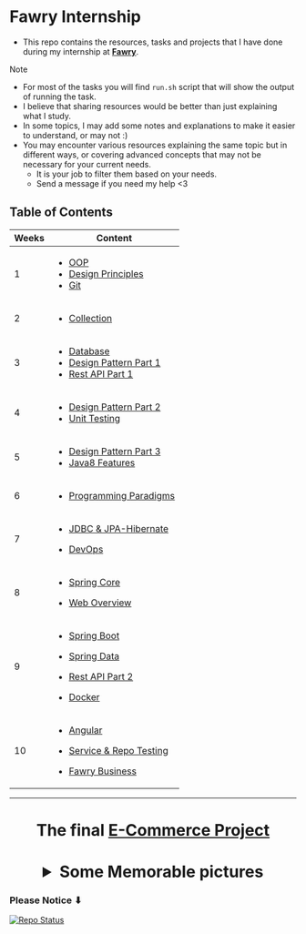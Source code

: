# Fawry Internship

- This repo contains the resources, tasks and projects that I have done during my internship at [**Fawry**](https://www.fawry.com/).

> [!Note]
>
> - For most of the tasks you will find `run.sh` script that will show the output of running the task.
> - I believe that sharing resources would be better than just explaining what I study.
> - In some topics, I may add some notes and explanations to make it easier to understand, or may not :)
> - You may encounter various resources explaining the same topic but in different ways, or covering advanced concepts that may not be necessary for your current needs.
>   - It is your job to filter them based on your needs.
>   - Send a message if you need my help <3

## Table of Contents

<table>
  <thead>
    <tr>
      <th>Weeks</th>
      <th>Content</th>
    </tr>
  </thead>
  <tbody>
    <tr>
      <td>1</td>
      <td>
        <ul>
          <li><a href="./Week1/OOP">OOP</a></li>
          <li><a href="Week1/Design-Principles">Design Principles</a></li>
          <li><a href="Week1/Git-VCS">Git</a></li>
        </ul>
      </td>
    </tr>
    <tr>
      <td>2</td>
      <td>
        <ul>
          <li><a href="./Week2/Collection">Collection</a></li>
        </ul>
      </td>
    </tr>
    <tr>
      <td>3</td>
      <td>
        <ul>
          <li><a href="./Week3/DataBase">Database</a></li>
          <li><a href="Week3/Design-Pattern1">Design Pattern Part 1</a></li>
          <li><a href="Week3/Rest-API-Design1">Rest API Part 1</a></li>
        </ul>
      </td>
    </tr>
    <tr>
      <td>4</td>
      <td>
        <ul>
          <li><a href="Week4/Design-Pattern2">Design Pattern Part 2</a></li>
          <li><a href="Week4/Unit-Testing">Unit Testing</a></li>
        </ul>
      </td>
    </tr>
    <tr>
      <td>5</td>
      <td>
        <ul>
          <li><a href="Week5/Design-Pattern3">Design Pattern Part 3</a></li>
          <li><a href="./Week5/Java8">Java8 Features</a></li>
        </ul>
      </td>
    </tr>
    <tr>
      <td>6</td>
      <td>
        <ul>
          <li><a href="Week6/Programming%20Paradigms">Programming Paradigms</a></li>
        </ul>
      </td>
    </tr>
    <tr>
      <td>7</td>
      <td>
        <ul>
          <li><a href="Week7/JPA-Hibernate">JDBC & JPA-Hibernate</a></li>
        </ul>
        <ul>
          <li><a href="Week7/DevOps">DevOps</a></li>
        </ul>
      </td>
    </tr>
    <tr>
      <td>8</td>
      <td>
        <ul>
          <li><a href="Week8/Spring-Core">Spring Core</a></li>
        </ul>
        <ul>
          <li><a href="Week8/Web-Overview">Web Overview</a></li>
        </ul>
      </td>
    </tr>
    <tr>
      <td>9</td>
      <td>
        <ul>
          <li><a href="Week9/Spring-Boot">Spring Boot</a></li>
        </ul>
        <ul>
          <li><a href="Week9/Spring-Data">Spring Data</a></li>
        </ul>
        <ul>
          <li><a href="Week9/Rest-API-Design2">Rest API Part 2</a></li>
        </ul>
        <ul>
          <li><a href="Week9/Docker">Docker</a></li>
        </ul>
      </td>
    </tr>
    <tr>
      <td>10</td>
      <td>
        <ul>
          <li><a href="Week10/Angular">Angular</a></li>
        </ul>
        <ul>
          <li><a href="Week10/Service-Testing">Service & Repo Testing</a></li>
        </ul>
        <ul>
          <li><a href="Week10/Fawry-Business">Fawry Business</a></li>
        </ul>
      </td>
    </tr>
  </tbody>
</table>

---

# <p align="center">The final **[E-Commerce Project](https://github.com/orgs/Fawry-Intern-Round4/repositories)**</p>

# <details align="center"><summary>Some Memorable pictures</summary>![My Img](https://github.com/Zeyad2003/Fawry-Internship/assets/87117386/65b1e7af-79a0-43a6-a105-827a6d46a696)![Intern Group](https://github.com/Zeyad2003/Fawry-Internship/assets/87117386/eb5dca40-a7f5-46b3-b6f1-f5dfa5a70040)![My Certificate](https://github.com/Zeyad2003/Fawry-Internship/assets/87117386/83c51619-6025-4623-99b5-f98553322ab2)</details>

### Please Notice ⬇

<a href="https://github.com/Zeyad2003/Fawry-Internship"><img src="https://img.shields.io/badge/Repo%20Status-Under%20Development-White?labelColor=Dark Gray&style=social&logo=github&link=https://github.com/Zeyad2003/Fawry-Internship" alt="Repo Status" /></a>
